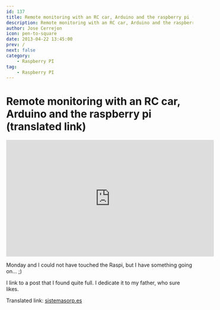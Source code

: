 ```yaml
---
id: 137
title: Remote monitoring with an RC car, Arduino and the raspberry pi (translated link)
description: Remote monitoring with an RC car, Arduino and the raspberry pi (translated link)
author: Jose Cerrejon
icon: pen-to-square
date: 2013-04-22 13:45:00
prev: /
next: false
category:
    - Raspberry PI
tag:
    - Raspberry PI
---
```


# Remote monitoring with an RC car, Arduino and the raspberry pi (translated link)

<iframe width="560" height="315" src="https://www.youtube.com/embed/7cpkeEOFRRA" frameborder="0" allowfullscreen></iframe>

Monday and I could not have touched the Raspi, but I have something going on... ;)

I link to a post that I found quite full. I dedicate it to my father, who sure likes.

Translated link: [sistemasorp.es](https://translate.google.com/translate?sl=es&tl=en&js=n&prev=_t&hl=es&ie=UTF-8&eotf=1&u=http%3A%2F%2Fwww.sistemasorp.es%2F2013%2F03%2F23%2Ftelevigilancia-con-un-coche-rc-arduino-y-la-raspberry-pi%2F)
